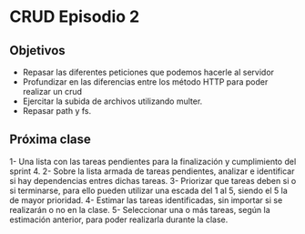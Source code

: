 # CRUD Episodio 2

## Objetivos
- Repasar las diferentes peticiones que podemos hacerle al servidor
- Profundizar en las diferencias entre los método HTTP para poder realizar un crud
- Ejercitar la subida de archivos utilizando multer.
- Repasar path y fs.


## Próxima clase
1- Una lista con las tareas pendientes para la finalización y cumplimiento del sprint 4.
2- Sobre la lista armada de tareas pendientes, analizar e identificar si hay dependencias entres dichas tareas.
3- Priorizar que tareas deben si o si terminarse, para ello pueden utilizar una escada del 1 al 5, siendo el 5 la de mayor prioridad.
4- Estimar las tareas identificadas, sin importar si se realizarán o no en la clase.
5- Seleccionar una o más tareas, según la estimación anterior, para poder realizarla durante la clase.